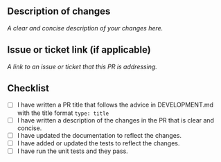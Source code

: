 ## Description of changes

*A clear and concise description of your changes here.*

## Issue or ticket link (if applicable)

*A link to an issue or ticket that this PR is addressing.*

## Checklist

- [ ] I have written a PR title that follows the advice in DEVELOPMENT.md with the title format `type: title`
- [ ] I have written a description of the changes in the PR that is clear and concise.
- [ ] I have updated the documentation to reflect the changes.
- [ ] I have added or updated the tests to reflect the changes.
- [ ] I have run the unit tests and they pass.
